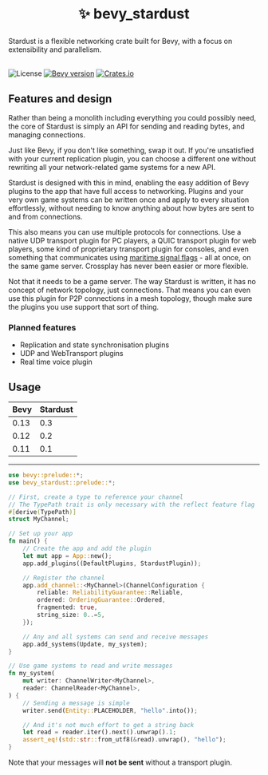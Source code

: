 <h1><p align="center">✨ bevy_stardust</p></h1>
Stardust is a flexible networking crate built for Bevy, with a focus on extensibility and parallelism.
<br></br>

![License](https://img.shields.io/badge/license-MIT_or_Apache_2.0-green)
[![Bevy version](https://img.shields.io/badge/bevy-0.13-blue?color=blue)](https://bevyengine.org/)
[![Crates.io](https://img.shields.io/crates/v/bevy_stardust)](https://crates.io/crates/bevy_stardust)

## Features and design
Rather than being a monolith including everything you could possibly need, the core of Stardust is simply an API for sending and reading bytes, and managing connections.

Just like Bevy, if you don't like something, swap it out. If you're unsatisfied with your current replication plugin, you can choose a different one without rewriting all your network-related game systems for a new API.

Stardust is designed with this in mind, enabling the easy addition of Bevy plugins to the app that have full access to networking. Plugins and your very own game systems can be written once and apply to every situation effortlessly, without needing to know anything about how bytes are sent to and from connections.

This also means you can use multiple protocols for connections. Use a native UDP transport plugin for PC players, a QUIC transport plugin for web players, some kind of proprietary transport plugin for consoles, and even something that communicates using [maritime signal flags](https://en.wikipedia.org/wiki/International_maritime_signal_flags) - all at once, on the same game server. Crossplay has never been easier or more flexible.

Not that it needs to be a game server. The way Stardust is written, it has no concept of network topology, just connections. That means you can even use this plugin for P2P connections in a mesh topology, though make sure the plugins you use support that sort of thing.

### Planned features
- Replication and state synchronisation plugins
- UDP and WebTransport plugins
- Real time voice plugin

## Usage
| Bevy | Stardust |
| ---- | -------- |
| 0.13 | 0.3      |
| 0.12 | 0.2      |
| 0.11 | 0.1      |

***

```rust
use bevy::prelude::*;
use bevy_stardust::prelude::*;

// First, create a type to reference your channel
// The TypePath trait is only necessary with the reflect feature flag
#[derive(TypePath)]
struct MyChannel;

// Set up your app
fn main() {
    // Create the app and add the plugin
    let mut app = App::new();
    app.add_plugins((DefaultPlugins, StardustPlugin));

    // Register the channel
    app.add_channel::<MyChannel>(ChannelConfiguration {
        reliable: ReliabilityGuarantee::Reliable,
        ordered: OrderingGuarantee::Ordered,
        fragmented: true,
        string_size: 0..=5,
    });

    // Any and all systems can send and receive messages
    app.add_systems(Update, my_system);
}

// Use game systems to read and write messages
fn my_system(
    mut writer: ChannelWriter<MyChannel>,
    reader: ChannelReader<MyChannel>,
) {
    // Sending a message is simple
    writer.send(Entity::PLACEHOLDER, "hello".into());

    // And it's not much effort to get a string back
    let read = reader.iter().next().unwrap().1;
    assert_eq!(std::str::from_utf8(&read).unwrap(), "hello");
}
```

Note that your messages will **not be sent** without a transport plugin.